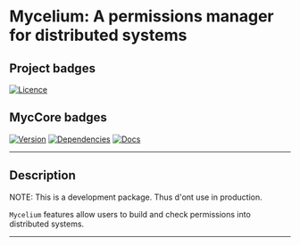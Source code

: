 # Mycelium: A permissions manager for distributed systems

## Project badges

[![Licence](https://img.shields.io/crates/l/myc-core?style=for-the-badge)](./LICENSE)

## MycCore badges

[![Version](https://img.shields.io/crates/v/myc-core?style=for-the-badge)](./core/Cargo.toml) [![Dependencies](https://img.shields.io/librariesio/github/sgelias/mycelium?style=for-the-badge)](./core/Cargo.toml) [![Docs](https://img.shields.io/docsrs/myc-core?style=for-the-badge)](./core/Cargo.toml)

---
## Description

NOTE: This is a development package. Thus d'ont use in production.

`Mycelium` features allow users to build and check permissions into distributed
systems.

___
